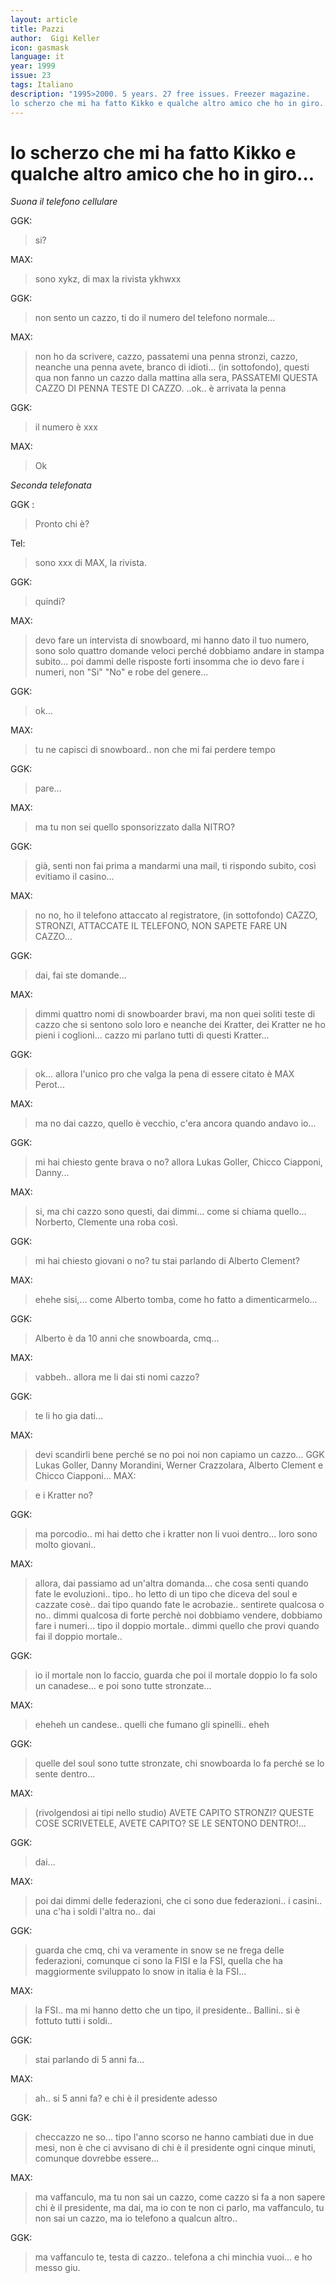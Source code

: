 ```yaml
---
layout: article
title: Pazzi
author:  Gigi Keller
icon: gasmask
language: it
year: 1999
issue: 23
tags: Italiano
description: "1995>2000. 5 years. 27 free issues. Freezer magazine.
lo scherzo che mi ha fatto Kikko e qualche altro amico che ho in giro..."
---
```


# lo scherzo che mi ha fatto Kikko e qualche altro amico che ho in giro...

_Suona il telefono cellulare_

GGK:

>si?

MAX:  

>sono xykz, di max la rivista ykhwxx

GGK:

>non sento un cazzo, ti do il numero del telefono normale...

MAX:

>non ho da scrivere, cazzo, passatemi una penna stronzi, cazzo, neanche una penna avete, branco di idioti... (in sottofondo), questi qua non fanno un cazzo dalla mattina alla sera, PASSATEMI QUESTA CAZZO DI PENNA TESTE DI CAZZO. ..ok.. è arrivata la penna

GGK:

> il numero è xxx

MAX:  

>Ok

_Seconda telefonata_

GGK :

> Pronto chi è?

Tel:

> sono xxx di MAX, la rivista.

GGK:

> quindi?

MAX:

> devo fare un intervista di snowboard, mi hanno dato il tuo numero, sono solo quattro domande veloci perché dobbiamo andare in stampa subito... poi dammi delle risposte forti insomma che io devo fare i numeri, non "Si" "No" e robe del genere...

GGK:

> ok...

MAX:

> tu ne capisci di snowboard.. non che mi fai perdere tempo

GGK:

> pare...

MAX:

> ma tu non sei quello sponsorizzato dalla NITRO?

GGK:  

>già, senti non fai prima a mandarmi una mail, ti rispondo subito, così evitiamo il casino...

MAX:

> no no, ho il telefono attaccato al registratore, (in sottofondo) CAZZO, STRONZI, ATTACCATE IL TELEFONO, NON SAPETE FARE UN CAZZO...

GGK:

> dai, fai ste domande...

MAX:

> dimmi quattro nomi di snowboarder bravi, ma non quei soliti teste di cazzo che si sentono solo loro e neanche dei Kratter, dei Kratter ne ho pieni i coglioni... cazzo mi parlano tutti di questi Kratter...

GGK:

> ok... allora l'unico pro che valga la pena di essere citato è MAX Perot...

MAX:

> ma no dai cazzo, quello è vecchio, c'era ancora quando andavo io...

GGK:

> mi hai chiesto gente brava o no? allora Lukas Goller, Chicco Ciapponi, Danny...

MAX:

> si, ma chi cazzo sono questi, dai dimmi... come si chiama quello... Norberto, Clemente una roba così.

GGK:

> mi hai chiesto giovani o no? tu stai parlando di Alberto Clement?

MAX:

> ehehe sisi,... come Alberto tomba, come ho fatto a dimenticarmelo...

GGK:

> Alberto è da 10 anni che snowboarda, cmq...

MAX:

> vabbeh.. allora me li dai sti nomi cazzo?

GGK:

> te li ho gia dati...

MAX:

> devi scandirli bene perché se no poi noi non capiamo un cazzo...
GGK Lukas Goller, Danny Morandini, Werner Crazzolara, Alberto Clement e Chicco Ciapponi...
MAX:

> e i Kratter no?

GGK:

> ma porcodio.. mi hai detto che i kratter non li vuoi dentro... loro sono molto giovani..

MAX:

> allora, dai passiamo ad un'altra domanda... che cosa senti quando fate le evoluzioni.. tipo.. ho letto di un tipo che diceva del soul e cazzate cosè.. dai tipo quando fate le acrobazie.. sentirete qualcosa o no.. dimmi qualcosa di forte perchè noi dobbiamo vendere, dobbiamo fare i numeri... tipo il doppio mortale.. dimmi quello che provi quando fai il doppio mortale..

GGK:

> io il mortale non lo faccio, guarda che poi il mortale doppio lo fa solo un canadese... e poi sono tutte stronzate...

MAX:  

>eheheh un candese.. quelli che fumano gli spinelli.. eheh

GGK:  

>quelle del soul sono tutte stronzate, chi snowboarda lo fa perché se lo sente dentro...

MAX:  

>(rivolgendosi ai tipi nello studio) AVETE CAPITO STRONZI? QUESTE COSE SCRIVETELE, AVETE CAPITO? SE LE SENTONO DENTRO!...

GGK:  

>dai...

MAX:  

>poi dai dimmi delle federazioni, che ci sono due federazioni.. i casini.. una c'ha i soldi l'altra no.. dai

GGK:  

>guarda che cmq, chi va veramente in snow se ne frega delle federazioni, comunque ci sono la FISI e la FSI, quella che ha maggiormente sviluppato lo snow in italia è la FSI...

MAX:  

>la FSI.. ma mi hanno detto che un tipo, il presidente.. Ballini.. si è fottuto tutti i soldi..

GGK:  

>stai parlando di 5 anni fa...

MAX:  

>ah.. si 5 anni fa? e chi è il presidente adesso

GGK:  

>checcazzo ne so... tipo l'anno scorso ne hanno cambiati due in due mesi, non è che ci avvisano di chi è il presidente ogni cinque minuti, comunque dovrebbe essere...

MAX:  

>ma vaffanculo, ma tu non sai un cazzo, come cazzo si fa a non sapere chi è il presidente, ma dai, ma io con te non ci parlo, ma vaffanculo, tu non sai un cazzo, ma io telefono a qualcun altro..

GGK:  

>ma vaffanculo te, testa di cazzo.. telefona a chi minchia vuoi... e ho messo giu.
